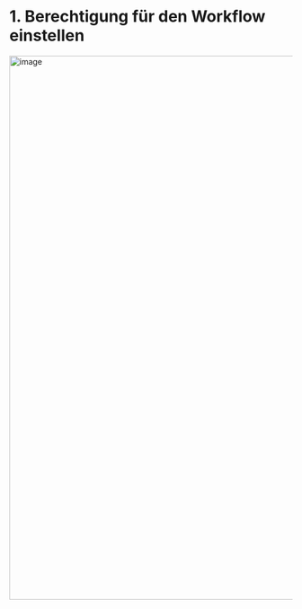 # 1. Berechtigung für den Workflow einstellen
<img width="897" height="969" alt="image" src="https://github.com/user-attachments/assets/537060ce-fda6-4eb6-9e3e-4d1c14f4af58" />
